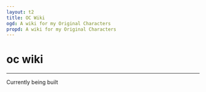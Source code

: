 ```yaml
---
layout: t2
title: OC Wiki
ogd: A wiki for my Original Characters
propd: A wiki for my Original Characters
---
```

# oc wiki
---

Currently being built
